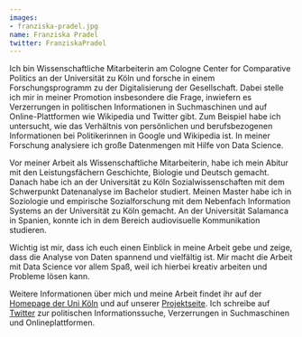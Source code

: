 ```yaml
---
images:
- franziska-pradel.jpg
name: Franziska Pradel
twitter: FranziskaPradel
---
```


Ich bin Wissenschaftliche Mitarbeiterin am Cologne Center for Comparative Politics an der Universität zu Köln und forsche in einem Forschungsprogramm zu der Digitalisierung der Gesellschaft. Dabei stelle ich mir in meiner Promotion insbesondere die Frage, inwiefern es Verzerrungen in politischen Informationen in Suchmaschinen und auf Online-Plattformen wie Wikipedia und Twitter gibt. Zum Beispiel habe ich untersucht, wie das Verhältnis von persönlichen und berufsbezogenen Informationen  bei Politikerinnen in Google und Wikipedia ist. In meiner Forschung analysiere ich große Datenmengen mit Hilfe von Data Science. 

Vor meiner Arbeit als Wissenschaftliche Mitarbeiterin, habe ich mein Abitur mit den Leistungsfächern Geschichte, Biologie und Deutsch gemacht. Danach habe ich an der Universität zu Köln Sozialwissenschaften mit dem Schwerpunkt Datenanalyse im Bachelor studiert. Meinen Master habe ich in Soziologie und empirische Sozialforschung mit dem Nebenfach Information Systems an der Universität zu Köln gemacht. An der Universität Salamanca in Spanien, konnte ich in dem Bereich audiovisuelle Kommunikation  studieren. 

Wichtig ist mir, dass ich euch einen Einblick in meine Arbeit gebe und zeige, dass die Analyse von Daten spannend und vielfältig ist. Mir macht die Arbeit mit Data Science vor allem Spaß, weil ich hierbei kreativ arbeiten und Probleme lösen kann.

Weitere Informationen über mich und meine Arbeit findet ihr auf der [Homepage der Uni Köln](https://cccp.uni-koeln.de/de/team/doctoral-researchers/franziska-pradel) und auf unserer [Projektseite](http://graduiertenkolleg-digitale-gesellschaft.nrw/esupol/).  Ich schreibe auf [Twitter](https://twitter.com/FranziskaPradel) zur politischen Informationssuche, Verzerrungen in Suchmaschinen und Onlineplattformen. 
